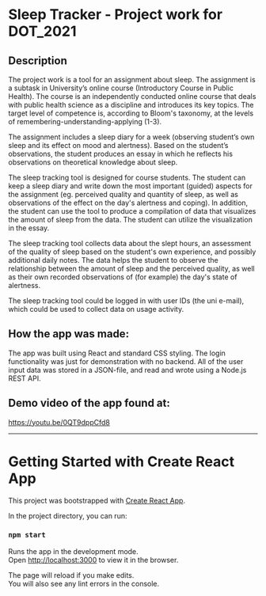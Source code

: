 # Sleep Tracker - Project work for DOT_2021

## Description
The project work is a tool for an assignment about sleep. The assignment is a subtask in University’s online course (Introductory Course in Public Health). The course is an independently conducted online course that deals with public health science as a discipline and introduces its key topics. The target level of competence is, according to Bloom's taxonomy, at the levels of remembering-understanding-applying (1-3). 

The assignment includes a sleep diary for a week (observing student’s own sleep and its effect on mood and alertness). Based on the student’s observations, the student produces an essay in which he reflects his observations on theoretical knowledge about sleep. 

The sleep tracking tool is designed for course students. The student can keep a sleep diary and write down the most important (guided) aspects for the assignment (eg. perceived quality and quantity of sleep, as well as observations of the effect on the day's alertness and coping). In addition, the student can use the tool to produce a compilation of data that visualizes the amount of sleep from the data. The student can utilize the visualization in the essay. 

The sleep tracking tool collects data about the slept hours, an assessment of the quality of sleep based on the student's own experience, and possibly additional daily notes. The data helps the student to observe the relationship between the amount of sleep and the perceived quality, as well as their own recorded observations of (for example) the day's state of alertness.  

The sleep tracking tool could be logged in with user IDs (the uni e-mail), which could be used to collect data on usage activity. 

## How the app was made:
The app was built using React and standard CSS styling. The login functionality was just for demonstration with no backend. 
All of the user input data was stored in a JSON-file, and read and wrote using a Node.js REST API.

## Demo video of the app found at:
https://youtu.be/0QT9dppCfd8





_______________________________________________

# Getting Started with Create React App

This project was bootstrapped with [Create React App](https://github.com/facebook/create-react-app).


In the project directory, you can run:

### `npm start`

Runs the app in the development mode.\
Open [http://localhost:3000](http://localhost:3000) to view it in the browser.

The page will reload if you make edits.\
You will also see any lint errors in the console.



